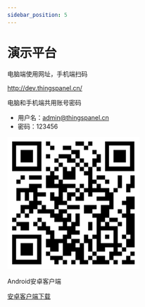 ```yaml
---
sidebar_position: 5
---
```


# 演示平台

电脑端使用网址，手机端扫码

http://dev.thingspanel.cn/

电脑和手机端共用账号密码

- 用户名：admin@thingspanel.cn 
- 密码：123456

![查看手机端](./../img/Thingspanel-app.png )


Android安卓客户端

[安卓客户端下载](http://119.91.238.241:9090/data/1/ThingsPanel-0.4.5.apk)
